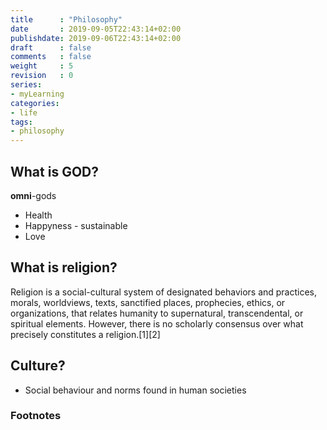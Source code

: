 ```yaml
---
title      : "Philosophy"
date       : 2019-09-05T22:43:14+02:00
publishdate: 2019-09-06T22:43:14+02:00
draft      : false
comments   : false
weight     : 5
revision   : 0
series:
- myLearning
categories:
- life
tags:
- philosophy
---
```


## What is GOD?

**omni**-gods

* Health
* Happyness - sustainable
* Love

## What is religion?

Religion is a social-cultural system of designated behaviors and practices, morals, worldviews, texts, sanctified places, prophecies, ethics, or organizations, that relates humanity to supernatural, transcendental, or spiritual elements. However, there is no scholarly consensus over what precisely constitutes a religion.[1][2]

## Culture?

* Social behaviour and norms found in human societies
### Footnotes

[^1]:
[^2]:

